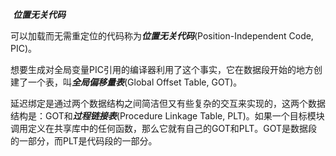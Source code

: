 ​					***位置无关代码***

可以加载而无需重定位的代码称为***位置无关代码***(Position-Independent Code, PIC)。

想要生成对全局变量PIC引用的编译器利用了这个事实，它在数据段开始的地方创建了一个表，叫***全局偏移量表***(Global Offset Table, GOT)。 

延迟绑定是通过两个数据结构之间简洁但又有些复杂的交互来实现的，这两个数据结构是：GOT和***过程链接表***(Procedure Linkage Table, PLT)。如果一个目标模块调用定义在共享库中的任何函数，那么它就有自己的GOT和PLT。GOT是数据段的一部分，而PLT是代码段的一部分。